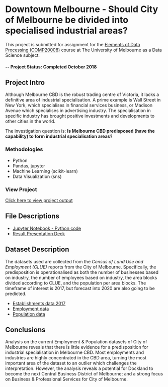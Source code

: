 # Downtown Melbourne - Should City of Melbourne be divided into specialised industrial areas?
This project is submitted for assignment for the [Elements of Data Processing (COMP20008)](https://handbook.unimelb.edu.au/2019/subjects/comp20008) course at The University of Melbourne as a Data Science subject.

#### -- Project Status: Completed October 2018

## Project Intro
Although Melbourne CBD is the robust trading centre of Victoria, it lacks a definitive area of industrial specialisation. A prime example is Wall Street in New York, which specialises in financial services business, or Madison Avenue which specialises in advertising industry. The specialisation in specific industry has brought positive investments and developments to other cities in the world.

The investigation question is: **Is Melbourne CBD predisposed (have the capability) to form industrial specialisation areas?**

### Methodologies
* Python
* Pandas, jupyter
* Machine Learning (scikit-learn)
* Data Visualization (sns)

### View Project
[Click here to view project output](https://nbviewer.jupyter.org/github/danieltpham/downtown-melbourne/blob/master/Analysis.ipynb)

## File Descriptions
* [Jupyter Notebook - Python code](https://github.com/danieltpham/downtown-melbourne/blob/Update-README/Analysis.ipynb)
* [Result Presentation Deck](https://github.com/danieltpham/downtown-melbourne/blob/Update-README/Presentation.pdf)

## Dataset Description
The datasets used are collected from the *Census of Land Use and Employment (CLUE)* reports from the City of Melbourne. Specifically, the predisposition is operationalised as both the number of businesses based on industry, the number of employees based on industry, the area blocks divided according to CLUE, and the population per area blocks. The timeframe of interest is 2017, but forecast into 2020 are also going to be predicted.

* [Establishments data 2017](https://github.com/danieltpham/downtown-melbourne/blob/Update-README/Count_of_business_establishments_per_industry_for_blocks_2017.csv)
* [Employment data ](https://github.com/danieltpham/downtown-melbourne/blob/Update-README/Employment_by_block_by_CLUE_industry.csv)
* [Population data](https://github.com/danieltpham/downtown-melbourne/blob/Update-README/Population_Forecasts_by_Small_Area.csv)

## Conclusions
Analysis on the current Employment & Population datasets of City of Melbourne reveals that there is little evidence for a predisposition for industrial specialisation in Melbourne CBD. Most employments and industries are highly concentrated in the CBD area, turning the most important area of the dataset to an outlier which challenges the interpretation. However, the analysis reveals a potential for Dockland to become the next Central Business District of Melbourne; and a strong focus on Business & Professional Services for City of Melbourne.
